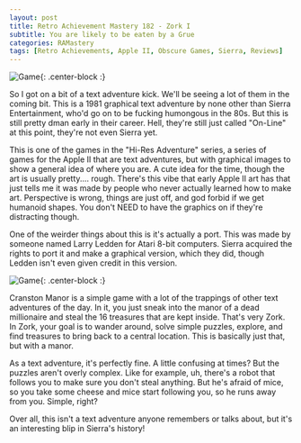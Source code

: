 ```yaml
---
layout: post
title: Retro Achievement Mastery 182 - Zork I
subtitle: You are likely to be eaten by a Grue
categories: RAMastery
tags: [Retro Achievements, Apple II, Obscure Games, Sierra, Reviews]
---
```



![Game](https://imgur.com/qoPCT7u.png){: .center-block :}

So I got on a bit of a text adventure kick. We'll be seeing a lot of them in the coming bit. This is a 1981 graphical text adventure by none other than Sierra Entertainment, who'd go on to be fucking humongous in the 80s. But this is still pretty dman early in their career. Hell, they're still just called "On-Line" at this point, they're not even Sierra yet.

This is one of the games in the "Hi-Res Adventure" series, a series of games for the Apple II that are text adventures, but with graphical images to show a general idea of where you are. A cute idea for the time, though the art is usually pretty.... rough. There's this vibe that early Apple II art has that just tells me it was made by people who never actually learned how to make art. Perspective is wrong, things are just off, and god forbid if we get humanoid shapes. You don't NEED to have the graphics on if they're distracting though.

One of the weirder things about this is it's actually a port. This was made by someone named Larry Ledden for Atari 8-bit computers. Sierra acquired the rights to port it and make a graphical version, which they did, though Ledden isn't even given credit in this version.

![Game](https://imgur.com/HTFEVVB.png){: .center-block :}

Cranston Manor is a simple game with a lot of the trappings of other text adventures of the day. In it, you just sneak into the manor of a dead millionaire and steal the 16 treasures that are kept inside. That's very Zork. In Zork, your goal is to wander around, solve simple puzzles, explore, and find treasures to bring back to a central location. This is basically just that, but with a manor.

As a text adventure, it's perfectly fine. A little confusing at times? But the puzzles aren't overly complex. Like for example, uh, there's a robot that follows you to make sure you don't steal anything. But he's afraid of mice, so you take some cheese and mice start following you, so he runs away from you. Simple, right?

Over all, this isn't a text adventure anyone remembers or talks about, but it's an interesting blip in Sierra's history!